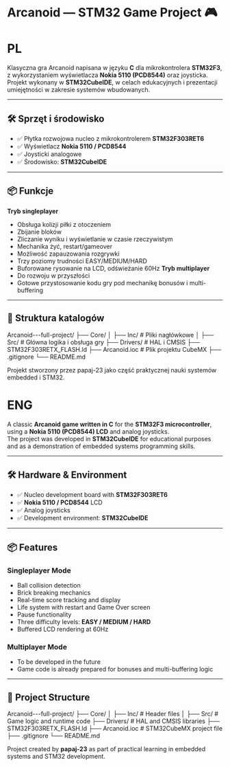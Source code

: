 # Arcanoid — STM32 Game Project 🎮

# PL

Klasyczna gra Arcanoid napisana w języku **C** dla mikrokontrolera **STM32F3**, z wykorzystaniem wyświetlacza **Nokia 5110 (PCD8544)** oraz joysticka.  
Projekt wykonany w **STM32CubeIDE**, w celach edukacyjnych i prezentacji umiejętności w zakresie systemów wbudowanych.

---

## 🛠️ Sprzęt i środowisko

- ✅ Płytka rozwojowa nucleo z mikrokontrolerem **STM32F303RET6**
- ✅ Wyświetlacz **Nokia 5110 / PCD8544**
- ✅ Joysticki analogowe
- ✅ Środowisko: **STM32CubeIDE** 

---

## 📦 Funkcje

   **Tryb singleplayer**
-  Obsługa kolizji piłki z otoczeniem
-  Zbijanie bloków
-  Zliczanie wyniku i wyświetlanie w czasie rzeczywistym
-  Mechanika żyć, restart/gameover
-  Możliwość zapauzowania rozgrywki
-  Trzy poziomy trudności EASY/MEDIUM/HARD
-  Buforowane rysowanie na LCD, odświeżanie 60Hz
   **Tryb multiplayer**
-  Do rozwoju w przyszłości
-  Gotowe przystosowanie kodu gry pod mechanikę bonusów i multi-buffering

---

## 📁 Struktura katalogów

Arcanoid---full-project/
├── Core/
│ ├── Inc/ # Pliki nagłówkowe 
│ ├── Src/ # Główna logika i obsługa gry
├── Drivers/ # HAL i CMSIS
├── STM32F303RETX_FLASH.ld
├── Arcanoid.ioc # Plik projektu CubeMX
├── .gitignore
└── README.md

Projekt stworzony przez papaj-23 jako część praktycznej nauki systemów embedded i STM32.

# ENG

A classic **Arcanoid game written in C** for the **STM32F3 microcontroller**, using a **Nokia 5110 (PCD8544) LCD** and analog joysticks.  
The project was developed in **STM32CubeIDE** for educational purposes and as a demonstration of embedded systems programming skills.

---

## 🛠️ Hardware & Environment

- ✅ Nucleo development board with **STM32F303RET6**
- ✅ **Nokia 5110 / PCD8544** LCD
- ✅ Analog joysticks
- ✅ Development environment: **STM32CubeIDE**

---

## 📦 Features

### **Singleplayer Mode**
- Ball collision detection
- Brick breaking mechanics
- Real-time score tracking and display
- Life system with restart and Game Over screen
- Pause functionality
- Three difficulty levels: **EASY / MEDIUM / HARD**
- Buffered LCD rendering at 60Hz

### **Multiplayer Mode**
- To be developed in the future
- Game code is already prepared for bonuses and multi-buffering logic

---

## 📁 Project Structure

Arcanoid---full-project/
├── Core/
│ ├── Inc/ # Header files
│ ├── Src/ # Game logic and runtime code
├── Drivers/ # HAL and CMSIS libraries
├── STM32F303RETX_FLASH.ld
├── Arcanoid.ioc # STM32CubeMX project file
├── .gitignore
└── README.md

Project created by **papaj-23** as part of practical learning in embedded systems and STM32 development.